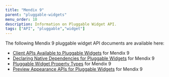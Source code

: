 ```yaml
---
title: "Mendix 9"
parent: "pluggable-widgets"
menu_order: 10
description: Information on Pluggable Widget API.
tags: ["API", "pluggable","widget"]
---
```


The following Mendix 9 pluggable widget API documents are available here:

* [Client APIs Available to Pluggable Widgets](client-apis-for-pluggable-widgets) for Mendix 9
* [Declaring Native Dependencies for Pluggable Widgets](native-dependencies) for Mendix 9
* [Pluggable Widget Property Types](property-types-pluggable-widgets) for Mendix 9
* [Preview Appearance APIs for Pluggable Widgets](studio-apis-for-pluggable-widgets) for Mendix 9
